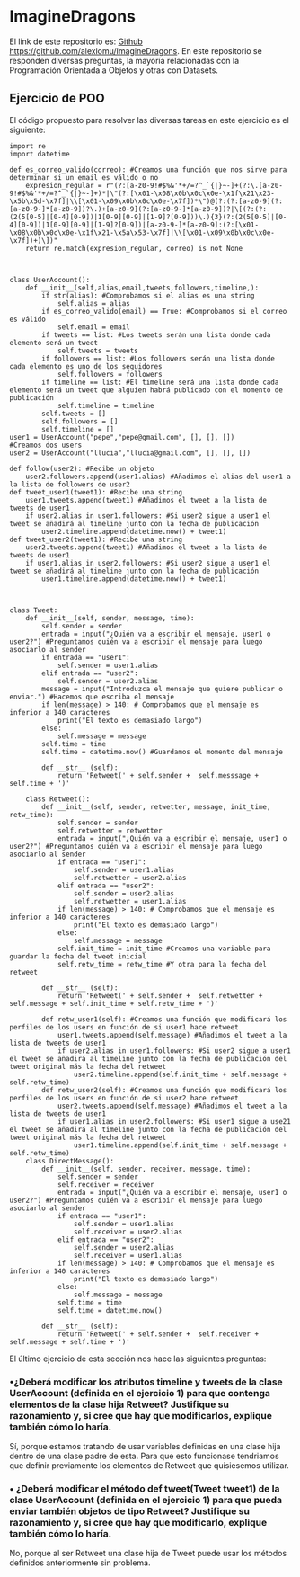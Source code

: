 # ImagineDragons
El link de este repositorio es: [Github](https://github.com/alexlomu/ImagineDragons)
https://github.com/alexlomu/ImagineDragons.
En este repositorio se responden diversas preguntas, la mayoría relacionadas con la Programación Orientada a Objetos y otras con Datasets.
## Ejercicio de POO
El código propuesto para resolver las diversas tareas en este ejercicio es el siguiente:
```
import re
import datetime

def es_correo_valido(correo): #Creamos una función que nos sirve para determinar si un email es válido o no
    expresion_regular = r"(?:[a-z0-9!#$%&'*+/=?^_`{|}~-]+(?:\.[a-z0-9!#$%&'*+/=?^_`{|}~-]+)*|\"(?:[\x01-\x08\x0b\x0c\x0e-\x1f\x21\x23-\x5b\x5d-\x7f]|\\[\x01-\x09\x0b\x0c\x0e-\x7f])*\")@(?:(?:[a-z0-9](?:[a-z0-9-]*[a-z0-9])?\.)+[a-z0-9](?:[a-z0-9-]*[a-z0-9])?|\[(?:(?:(2(5[0-5]|[0-4][0-9])|1[0-9][0-9]|[1-9]?[0-9]))\.){3}(?:(2(5[0-5]|[0-4][0-9])|1[0-9][0-9]|[1-9]?[0-9])|[a-z0-9-]*[a-z0-9]:(?:[\x01-\x08\x0b\x0c\x0e-\x1f\x21-\x5a\x53-\x7f]|\\[\x01-\x09\x0b\x0c\x0e-\x7f])+)\])"
    return re.match(expresion_regular, correo) is not None



class UserAccount():
    def __init__(self,alias,email,tweets,followers,timeline,):
        if str(alias): #Comprobamos si el alias es una string
            self.alias = alias
        if es_correo_valido(email) == True: #Comprobamos si el correo es válido
            self.email = email
        if tweets == list: #Los tweets serán una lista donde cada elemento será un tweet
            self.tweets = tweets
        if followers == list: #Los followers serán una lista donde cada elemento es uno de los seguidores
            self.followers = followers
        if timeline == list: #El timeline será una lista donde cada elemento será un tweet que alguien habrá publicado con el momento de publicación
            self.timeline = timeline
        self.tweets = []
        self.followers = []
        self.timeline = []
user1 = UserAccount("pepe","pepe@gmail.com", [], [], [])         #Creamos dos users 
user2 = UserAccount("llucia","llucia@gmail.com", [], [], [])

def follow(user2): #Recibe un objeto
    user2.followers.append(user1.alias) #Añadimos el alias del user1 a la lista de followers de user2
def tweet_user1(tweet1): #Recibe una string
    user1.tweets.append(tweet1) #Añadimos el tweet a la lista de tweets de user1
    if user2.alias in user1.followers: #Si user2 sigue a user1 el tweet se añadirá al timeline junto con la fecha de publicación
        user2.timeline.append(datetime.now() + tweet1)
def tweet_user2(tweet1): #Recibe una string
    user2.tweets.append(tweet1) #Añadimos el tweet a la lista de tweets de user1
    if user1.alias in user2.followers: #Si user2 sigue a user1 el tweet se añadirá al timeline junto con la fecha de publicación
        user1.timeline.append(datetime.now() + tweet1)



class Tweet:
    def __init__(self, sender, message, time):
        self.sender = sender
        entrada = input("¿Quién va a escribir el mensaje, user1 o user2?") #Preguntamos quién va a escribir el mensaje para luego asociarlo al sender
        if entrada == "user1":
            self.sender = user1.alias
        elif entrada == "user2":
            self.sender = user2.alias
        message = input("Introduzca el mensaje que quiere publicar o enviar.") #Hacemos que escriba el mensaje
        if len(message) > 140: # Comprobamos que el mensaje es inferior a 140 carácteres
            print("El texto es demasiado largo")
        else:
            self.message = message
        self.time = time
        self.time = datetime.now() #Guardamos el momento del mensaje

        def __str__ (self):
            return 'Retweet(' + self.sender +  self.messsage + self.time + ')'

    class Retweet():
        def __init__(self, sender, retwetter, message, init_time, retw_time):
            self.sender = sender
            self.retwetter = retwetter
            entrada = input("¿Quién va a escribir el mensaje, user1 o user2?") #Preguntamos quién va a escribir el mensaje para luego asociarlo al sender
            if entrada == "user1":
                self.sender = user1.alias
                self.retwetter = user2.alias
            elif entrada == "user2":
                self.sender = user2.alias
                self.retwetter = user1.alias
            if len(message) > 140: # Comprobamos que el mensaje es inferior a 140 carácteres
                print("El texto es demasiado largo")
            else:
                self.message = message
            self.init_time = init_time #Creamos una variable para guardar la fecha del tweet inicial
            self.retw_time = retw_time #Y otra para la fecha del retweet
            
        def __str__ (self):
            return 'Retweet(' + self.sender +  self.retwetter + self.message + self.init_time + self.retw_time + ')'

        def retw_user1(self): #Creamos una función que modificará los perfiles de los users en función de si user1 hace retweet
            user1.tweets.append(self.message) #Añadimos el tweet a la lista de tweets de user1
            if user2.alias in user1.followers: #Si user2 sigue a user1 el tweet se añadirá al timeline junto con la fecha de publicación del tweet original más la fecha del retweet
                user2.timeline.append(self.init_time + self.message + self.retw_time)
        def retw_user2(self): #Creamos una función que modificará los perfiles de los users en función de si user2 hace retweet
            user2.tweets.append(self.message) #Añadimos el tweet a la lista de tweets de user1
            if user1.alias in user2.followers: #Si user1 sigue a use21 el tweet se añadirá al timeline junto con la fecha de publicación del tweet original más la fecha del retweet
                user1.timeline.append(self.init_time + self.message + self.retw_time)
    class DirectMessage():
        def __init__(self, sender, receiver, message, time):
            self.sender = sender
            self.receiver = receiver
            entrada = input("¿Quién va a escribir el mensaje, user1 o user2?") #Preguntamos quién va a escribir el mensaje para luego asociarlo al sender
            if entrada == "user1":
                self.sender = user1.alias
                self.receiver = user2.alias
            elif entrada == "user2":
                self.sender = user2.alias
                self.receiver = user1.alias
            if len(message) > 140: # Comprobamos que el mensaje es inferior a 140 carácteres
                print("El texto es demasiado largo")
            else:
                self.message = message
            self.time = time
            self.time = datetime.now()  

        def __str__ (self):
            return 'Retweet(' + self.sender +  self.receiver + self.message + self.time + ')'
```

El último ejercicio de esta sección nos hace las siguientes preguntas:
### •¿Deberá modificar los atributos timeline y tweets de la clase UserAccount (definida en el ejercicio 1) para que contenga elementos de la clase hija Retweet? Justifique su razonamiento y, si cree que hay que modificarlos, explique también cómo lo haría.
Sí, porque estamos tratando de usar variables definidas en una clase hija dentro de una clase padre de esta. Para que esto funcionase tendriamos que definir previamente los elementos de Retweet que quisiesemos utilizar.
 
### • ¿Deberá modificar el método def tweet(Tweet tweet1) de la clase UserAccount (definida en el ejercicio 1) para que pueda enviar también objetos de tipo Retweet? Justifique su razonamiento y, si cree que hay que modificarlo, explique también cómo lo haría.
No, porque al ser Retweet una clase hija de Tweet puede usar los métodos definidos anteriormente sin problema.
